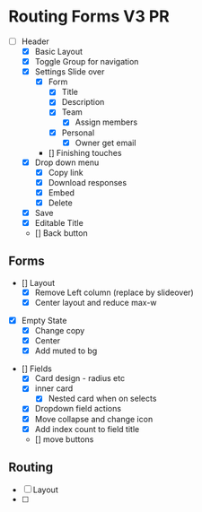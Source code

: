 # Routing Forms V3 PR

- [ ] Header
  - [X] Basic Layout
  - [X] Toggle Group for navigation
  - [X] Settings Slide over
    - [X] Form
      - [X] Title
      - [X] Description
      - [X] Team
        - [X] Assign members
      - [X] Personal
        - [X] Owner get email
    - [] Finishing touches
  - [X] Drop down menu
    - [X] Copy link
    - [X] Download responses
    - [X] Embed
    - [X] Delete
  - [X] Save
  - [X] Editable Title
  - [] Back button

## Forms
- [] Layout
  - [X] Remove Left column (replace by slideover)
  - [X] Center layout and reduce max-w
- [X] Empty State
  - [X] Change copy
  - [X] Center
  - [X] Add muted to bg

- [] Fields
  - [X] Card design - radius etc
  - [X] inner card
    - [X] Nested card when on selects
  - [X] Dropdown field actions 
  - [X] Move collapse and change icon
  - [X] Add index count to field title
  - [] move buttons

## Routing
- [ ] Layout
- [ ] 
